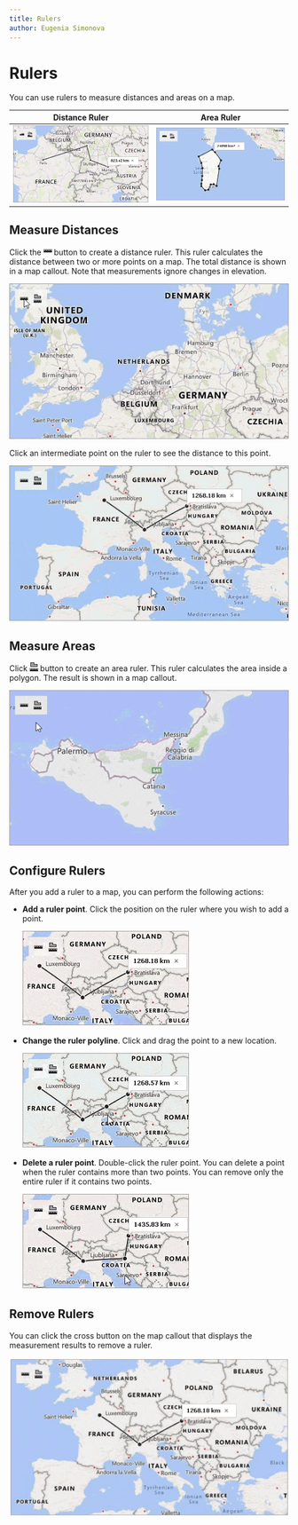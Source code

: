 ```yaml
---
title: Rulers
author: Eugenia Simonova
---
```


# Rulers
You can use rulers to measure distances and areas on a map.

| Distance Ruler | Area Ruler | 
|:---:|:---:|
| ![Map Distance Ruler](../../images/map-ruler-distance.png) | ![Map Area Ruler](../../images/map-ruler-area.png)| 

## Measure Distances

Click  the ![Distance ruler button](../../images/map-ruler-distance-icon.png) button to create a distance ruler. This ruler calculates the distance between two or more points on a map. The total distance is shown in a map callout. Note that measurements ignore changes in elevation.

![Create distance ruler](../../images/map-distance-ruler.gif) 

Click an intermediate point on the ruler to see the distance to this point.

![Show the distance to an intermediate point](../../images/map-ruler-intermediate-point.gif) 

## Measure Areas 
Click ![Area ruler button](../../images/map-ruler-area-icon.png) button to create an area ruler. This ruler calculates the area inside a polygon. The result is shown in a map callout.

![Create distance ruler](../../images/map-area-ruler.gif) 
## Configure Rulers

After you add a ruler to a map, you can perform the following actions:

* **Add a ruler point**.  Click the position on the ruler where you wish to add a point.

    ![ Add a ruler point](../../images/map-ruler-add-point.gif) 

* **Change the ruler polyline**. Click and drag the point to a new location.

    ![ Move a ruler point](../../images/map-ruler-move-point.gif)

* **Delete a ruler point**. Double-click the ruler point. You can delete a point when the ruler contains more than two points. You can remove only the entire ruler if it contains two points.
 
    ![ Delete a ruler point](../../images/map-ruler-remove-point.gif)


## Remove Rulers

You can click the cross button on the map callout that displays the measurement results to remove a ruler. 

![Create distance ruler](../../images/map-ruler-remove.gif) 